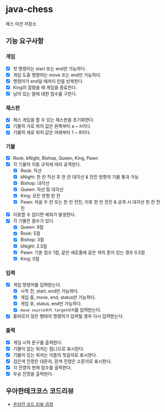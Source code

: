 # java-chess

체스 미션 저장소

## 기능 요구사항

### 게임

- [x] 첫 명령어는 start 또는 end만 가능하다.
- [x] 게임 도중 명령어는 move 또는 end만 가능하다.
- [x] 명령어가 end일 때까지 턴을 반복한다.
- [x] King이 잡혔을 때 게임을 종료한다.
- [x] 남아 있는 말에 대한 점수를 구한다.

### 체스판

- [x] 체스 게임을 할 수 있는 체스판을 초기화한다.
- [x] 기물의 가로 위치 값은 왼쪽부터 a ~ h이다.
- [x] 기물의 세로 위치 값은 아래부터 1 ~ 8이다.

### 기물

- [x] Rook, kNight, Bishop, Queen, King, Pawn
- [x] 각 기물의 이동 규칙에 따라 공격한다.
    - [x] Rook: 직선
    - [x] kNight: 한 칸 직선 후 한 칸 대각선 & 전진 방향의 기물 통과 가능
    - [x] Bishop: 대각선
    - [x] Queen: 직선 및 대각선
    - [x] King: 모든 방향 한 칸
    - [x] Pawn: 처음 두 칸 또는 한 칸 전진, 이후 한 칸 전진 & 공격 시 대각선 한 칸 전진
- [x] 이동할 수 없다면 예외가 발생한다.
- [x] 각 기물은 점수가 있다.
    - [x] Queen: 9점
    - [x] Rook: 5점
    - [x] Bishop: 3점
    - [x] kNight: 2.5점
    - [x] Pawn: 기본 점수 1점, 같은 세로줄에 같은 색의 폰이 있는 경우 0.5점
    - [x] King: 0점

### 입력

- [x] 게임 명령어를 입력받는다.
    - [x] 시작 전, start, end만 가능하다.
    - [x] 게임 중, move, end, status만 가능하다.
    - [x] 게임 후, status, end만 가능하다.
    - [x] `move source위치 target위치`를 입력받는다.
- [x] 올바르지 않은 형태의 명령어가 입력될 경우 다시 입력받는다.

### 출력

- [x] 게임 시작 문구를 출력한다.
- [x] 기물이 없는 위치는 점(.)으로 표시한다.
- [x] 기물이 있는 위치는 이름의 첫글자로 표시한다.
- [x] 검은색 진영은 대문자, 흰색 진영은 소문자로 표시한다.
- [x] 각 진영의 현재 점수를 출력한다.
- [x] 우승 진영을 출력한다.

## 우아한테크코스 코드리뷰

- [온라인 코드 리뷰 과정](https://github.com/woowacourse/woowacourse-docs/blob/master/maincourse/README.md)
